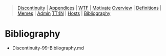 [  this is a comment. ]::

<link href="styles.css" rel="stylesheet"></link>

> [Discontinuity](../Discontinuity.md) | [Appendices](./Discontinuity-00-Appendices.md) | [WTF](./Discontinuity-01-WTF.md) | [Motivate](./Discontinuity-02-Motivate.md) 
> [Overview](./Discontinuity-03-Overview.md) | [Definitions](./Discontinuity-04-Definitions.md) | [Memes](./Discontinuity-05-Memes.md) | [Admin](./Discontinuity-06-Admin.md) 
> [TT4N](./Discontinuity-07-TT4N.md) | [Hosts](./Discontinuity-08-Hosts.md) | [Bibliography](./Discontinuity-99-Bibliography.md) 

# Bibliography

- Discontinuity-99-Bibliography.md

